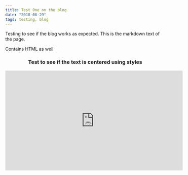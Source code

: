 ```yaml
---
title: Test One on the blog
date: "2018-08-29"
tags: testing, blog
---
```


Testing to see if the blog works as expected. This is the markdown text of the page.

Contains HTML as well
<h3 style="text-align: center">Test to see if the text is centered using styles</h3>

<iframe width="560" height="315" src="https://www.youtube.com/embed/YrqAtfdrrBQ" frameborder="0" allowfullscreen></iframe>

<div>
    <script type="text/javascript">
        ( function() {
        if (window.CHITIKA === undefined) { window.CHITIKA = { 'units' : [] }; };
        var unit = {"calltype":"async[2]","publisher":"akarnawat","width":550,"height":250,"sid":"Chitika Default"};
        var placement_id = window.CHITIKA.units.length;
        window.CHITIKA.units.push(unit);
        document.write('<div id="chitikaAdBlock-' + placement_id + '"></div>');
        }());
    </script>
    <script type="text/javascript" src="//cdn.chitika.net/getads.js" async></script>
</div>